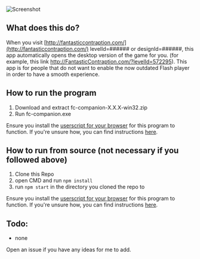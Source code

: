 ![Screenshot](https://i.imgur.com/5FUTT9D.png)

## What does this do?

When you visit [http://fantasticcontraption.com/](http://fantasticcontraption.com/) levelId=###### or designId=######, this app automatically opens the desktop version of the game for you. (for example, this link http://FantasticContraption.com/?levelId=572295). This app is for people that do not want to enable the now outdated Flash player in order to have a smooth experience.

## How to run the program

1. Download and extract fc-companion-X.X.X-win32.zip
2. Run fc-companion.exe

Ensure you install the [userscript for your browser](https://greasyfork.org/en/scripts/419572-fc-companion-to-the-companion) for this program to function. If you're unsure how, you can find instructions [here](https://greasyfork.org/en/help/installing-user-scripts).

## How to run from source (not necessary if you followed above)

 1. Clone this Repo 
 2. open CMD and run `npm install` 
 3. run `npm start` in the directory you cloned the repo to

Ensure you install the [userscript for your browser](https://greasyfork.org/en/scripts/419572-fc-companion-to-the-companion) for this program to function. If you're unsure how, you can find instructions [here](https://greasyfork.org/en/help/installing-user-scripts).

## Todo:

 - none

Open an issue if you have any ideas for me to add.